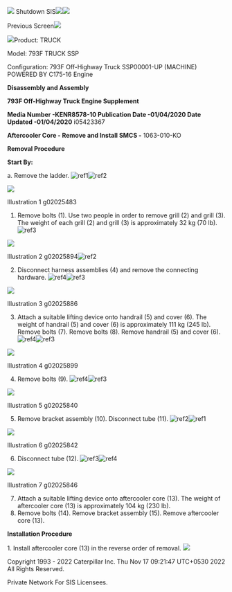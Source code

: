 ﻿![](Aspose.Words.b211c685-3ae8-48c9-96ce-f9cfac198ba7.001.png) Shutdown SIS![](Aspose.Words.b211c685-3ae8-48c9-96ce-f9cfac198ba7.002.png)![](Aspose.Words.b211c685-3ae8-48c9-96ce-f9cfac198ba7.003.png)

Previous Screen![](Aspose.Words.b211c685-3ae8-48c9-96ce-f9cfac198ba7.004.png)

![](Aspose.Words.b211c685-3ae8-48c9-96ce-f9cfac198ba7.005.png)Product:  TRUCK 

Model:  793F TRUCK SSP 

Configuration: 793F Off-Highway Truck SSP00001-UP (MACHINE) POWERED BY C175-16 Engine 

**Disassembly and Assembly**

**793F Off-Highway Truck Engine Supplement**

**Media Number -KENR8578-10  Publication Date -01/04/2020  Date Updated -01/04/2020** i05423367

**Aftercooler Core - Remove and Install SMCS -** 1063-010-KO

**Removal Procedure**

**Start By:**

a. Remove the ladder. ![ref1]![ref2]

![](https://drive.google.com/file/d/1jsWtZA_k_E2ts3GoXAvvSHj8dNi3-XWI/view?usp=sharing)

Illustration 1 g02025483

1. Remove bolts (1). Use two people in order to remove grill (2) and grill (3). The weight of each grill (2) and grill (3) is approximately 32 kg (70 lb). ![ref3]

![](https://drive.google.com/file/d/1g7qAu4QqmT1QPr4gMUoI58_paKox9n99/view?usp=sharing)

Illustration 2 g02025894![ref2]

2. Disconnect harness assemblies (4) and remove the connecting hardware. ![ref4]![ref3]

![](https://drive.google.com/file/d/1OnbbWJ8KFcBo3CgTI9C6ujGQk9DD2nIH/view?usp=sharing)

Illustration 3 g02025886

3. Attach a suitable lifting device onto handrail (5) and cover (6). The weight of handrail (5) and cover (6) is approximately 111 kg (245 lb). Remove bolts (7). Remove bolts (8). Remove handrail (5) and cover (6). ![ref4]![ref3]

![](https://drive.google.com/file/d/1uMsUkAWjA-g-XpdrRY65y98kwye2Jzyh/view?usp=sharing)

Illustration 4 g02025899

4. Remove bolts (9). ![ref4]![ref3]

![](https://drive.google.com/file/d/1OVzFBjYJLs2J78wHSLPPk-MFztZpWB5l/view?usp=sharing)

Illustration 5 g02025840

5. Remove bracket assembly (10). Disconnect tube (11). ![ref2]![ref1]

![](https://drive.google.com/file/d/1F3EbquIChs74S8O1fGToX3wphkoLGHXa/view?usp=sharing)

Illustration 6 g02025842

6. Disconnect tube (12). ![ref3]![ref4]

![](https://drive.google.com/file/d/1ZtyMWFH9MeBLirTVuEB6dtzew4ci34fD/view?usp=sharing)

Illustration 7 g02025846

7. Attach a suitable lifting device onto aftercooler core (13). The weight of aftercooler core (13) is approximately 104 kg (230 lb). 
7. Remove bolts (14). Remove bracket assembly (15). Remove aftercooler core (13). 

**Installation Procedure**

1\. Install aftercooler core (13) in the reverse order of removal. ![](Aspose.Words.b211c685-3ae8-48c9-96ce-f9cfac198ba7.017.png)

Copyright 1993 - 2022 Caterpillar Inc. Thu Nov 17 09:21:47 UTC+0530 2022 All Rights Reserved.

Private Network For SIS Licensees.

[ref1]: Aspose.Words.b211c685-3ae8-48c9-96ce-f9cfac198ba7.006.png
[ref2]: Aspose.Words.b211c685-3ae8-48c9-96ce-f9cfac198ba7.007.png
[ref3]: Aspose.Words.b211c685-3ae8-48c9-96ce-f9cfac198ba7.009.png
[ref4]: Aspose.Words.b211c685-3ae8-48c9-96ce-f9cfac198ba7.011.png
